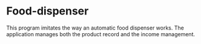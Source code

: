 # Food-dispenser
This program imitates the way an automatic food dispenser works. The application manages both the product record and the income management.
